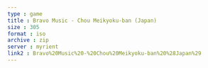 ```yaml
---
type : game
title : Bravo Music - Chou Meikyoku-ban (Japan)
size : 305 
format : iso
archive : zip
server : myrient
link2 : Bravo%20Music%20-%20Chou%20Meikyoku-ban%20%28Japan%29
---
```

